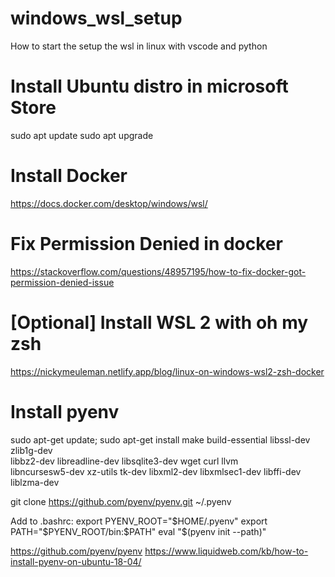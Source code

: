 # windows_wsl_setup
How to start the setup the wsl in linux with vscode and python


# Install Ubuntu distro in microsoft Store

sudo apt update
sudo apt upgrade

# Install Docker 
https://docs.docker.com/desktop/windows/wsl/

# Fix Permission Denied in docker
https://stackoverflow.com/questions/48957195/how-to-fix-docker-got-permission-denied-issue



# [Optional] Install WSL 2 with oh my zsh
https://nickymeuleman.netlify.app/blog/linux-on-windows-wsl2-zsh-docker



# Install pyenv


sudo apt-get update; sudo apt-get install make build-essential libssl-dev zlib1g-dev \
libbz2-dev libreadline-dev libsqlite3-dev wget curl llvm \
libncursesw5-dev xz-utils tk-dev libxml2-dev libxmlsec1-dev libffi-dev liblzma-dev

git clone https://github.com/pyenv/pyenv.git ~/.pyenv

Add to .bashrc: 
export PYENV_ROOT="$HOME/.pyenv"
export PATH="$PYENV_ROOT/bin:$PATH"
eval "$(pyenv init --path)"


https://github.com/pyenv/pyenv
https://www.liquidweb.com/kb/how-to-install-pyenv-on-ubuntu-18-04/

